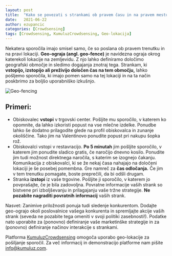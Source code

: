 ```yaml
---
layout: post
title:  "Kako se povezati s strankami ob pravem času in na pravem mestu? Uporaba geolokacije za pošiljanje sporočil."
date:   2021-06-22
author: ezupancic
categories: [Crowdsensing]
tags: [Crowdsensing, KumuluzCrowdsensing, Geo-lokacija]
---
```


Nekatera sporočila imajo smisel samo, če so poslana ob pravem trenutku in na pravi lokaciji. **Geo-ograja (angl. geo-fence)** je navidezna ograja okrog katerekoli lokacije na zemljevidu. Z njo lahko definiramo določimo geografski območje in sledimo dogajanja znotraj tega. Strankam, ki **vstopijo, izstopijo ali preživijo določen čas na tem območju,** lahko pošljemo sporočila, ki imajo pomen samo na tej lokaciji in na ta način poskbrimo za boljšo uporabniško izkušnjo.

<!--more-->

![Geo-fencing]({{site.baseurl}}/assets/images/posts-uporaba-geolokacije/geofencing.png)

## Primeri:

-	Obiskovalec **vstopi** v trgovski center. Pošljite mu sporočilo, v katerem ko opomnite, da lahko izkoristi popust na vse mlečne izdelke. Ponudbe lahko še dodatno prilagodite glede na profil obiskovalca in zunanje okoliščine. Tako jim na Valentinovo ponudite popust pri nakupu šopka rož. 
-	Obiskovalci vstopi v restavracijo. **Po 5 minutah** jim pošljite sporočilo, v katerem jim ponudite sladico gratis, če naročijo dnevno kosilo. Ponudite jim tudi možnost direktnega naročila, s katerim se izognejo čakanju. Komunikacija z obiskovalci, ki se že nekaj časa nahajajo na določeni lokaciji je še posebej pomembna. Gre namreč za **čas odločanja.** Če jim v tem trenutku pomagate, boste preprečili, da bi odšli drugam. 
-	Stranka **izstopi** iz vaše trgovine. Pošljite ji sporočilo, v katerem jo povprašajte, če je bila zadovoljna. Povratne informacije vaših strank so bistvene pri izboljševanju in prilagajanju vaše tržne strategije. **Ne pozabite nagraditi povratnih informacij** vaših strank. 



Nasvet: Zanimive priložnosti ponuja tudi sledenje konkurentom. Dodajte geo-ograjo okoli poslovalnice vašega konkurenta in spremljajte akcije vaših strank (seveda ne pozabite tega omeniti v svoji politiki zasebnosti!). Podatke nato uporabite za (ponovno) definiranje vaše marketinške strategije in za (ponovno) definiranje načinov interakcije s strankami. 

Platforma [KumuluzCrowdsensing](https://crowdsensing.kumuluz.com/) omogoča uporabo geo-lokacije za pošiljanje sporočil. Za več informacij in demonstracijo platforme nam pišite <info@kumuluz.com>.


